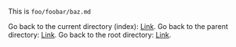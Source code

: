 This is `foo/foobar/baz.md`

Go back to the current directory (index): [Link](./).
Go back to the parent directory: [Link](../).
Go back to the root directory: [Link](../../).

